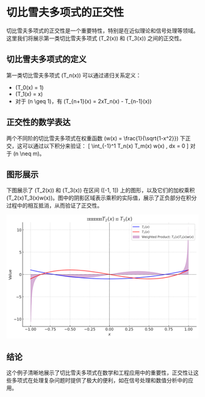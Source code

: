 # 切比雪夫多项式的正交性

切比雪夫多项式的正交性是一个重要特性，特别是在近似理论和信号处理等领域。这里我们将展示第一类切比雪夫多项式 \(T_2(x)\) 和 \(T_3(x)\) 之间的正交性。

## 切比雪夫多项式的定义

第一类切比雪夫多项式 \(T_n(x)\) 可以通过递归关系定义：
- \(T_0(x) = 1\)
- \(T_1(x) = x\)
- 对于 \(n \geq 1\)，有 \(T_{n+1}(x) = 2xT_n(x) - T_{n-1}(x)\)

## 正交性的数学表达

两个不同阶的切比雪夫多项式在权重函数 \(w(x) = \frac{1}{\sqrt{1-x^2}}\) 下正交，这可以通过以下积分来验证：
\[ \int_{-1}^1 T_n(x) T_m(x) w(x) \, dx = 0 \]
对于 \(n \neq m\)。

## 图形展示

下图展示了 \(T_2(x)\) 和 \(T_3(x)\) 在区间 \([-1, 1]\) 上的图形，以及它们的加权乘积 \(T_2(x)T_3(x)w(x)\)。图中的阴影区域表示乘积的实际值，展示了正负部分在积分过程中的相互抵消，从而验证了正交性。

![Chebyshev Orthogonality](/Chebyshev_Orthogonality.png)

## 结论

这个例子清晰地展示了切比雪夫多项式在数学和工程应用中的重要性，正交性让这些多项式在处理复杂问题时提供了极大的便利，如在信号处理和数值分析中的应用。
